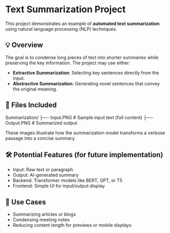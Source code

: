 # Text Summarization Project

This project demonstrates an example of **automated text summarization** using natural language processing (NLP) techniques.

## 💡 Overview

The goal is to condense long pieces of text into shorter summaries while preserving the key information. The project may use either:
- **Extractive Summarization**: Selecting key sentences directly from the input.
- **Abstractive Summarization**: Generating novel sentences that convey the original meaning.

## 📁 Files Included

Summarization/ ├── Input.PNG # Sample input text (full content) ├── Output.PNG # Summarized output


These images illustrate how the summarization model transforms a verbose passage into a concise summary.

## 🛠️ Potential Features (for future implementation)

- Input: Raw text or paragraph
- Output: AI-generated summary
- Backend: Transformer models like BERT, GPT, or T5
- Frontend: Simple UI for input/output display

## 🚀 Use Cases

- Summarizing articles or blogs
- Condensing meeting notes
- Reducing content length for previews or mobile displays


